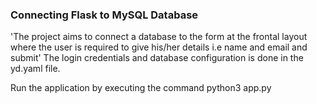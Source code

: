 ### Connecting Flask to MySQL Database 
'The project aims to connect a database to the form at the frontal layout where the user is required to give his/her details i.e name and email and submit' 
The login credentials and database configuration is done in the yd.yaml file. 

Run the application by executing the command python3 app.py

